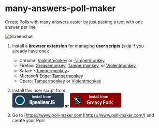 # many-answers-poll-maker
Create Polls with many answers easier by just pasting a text with one answer per line

![Screenshot](https://user-images.githubusercontent.com/3372598/108581000-e1cc5a80-730c-11eb-958e-ef73c89efca2.gif)

1. Install a **browser extension** for managing **user scripts** (skip if you already have one):
    
    - Chrome: [Violentmonkey](https://chrome.google.com/webstore/detail/violent-monkey/jinjaccalgkegednnccohejagnlnfdag) or [Tampermonkey](https://chrome.google.com/webstore/detail/tampermonkey/dhdgffkkebhmkfjojejmpbldmpobfkfo)     
    - Firefox: [Greasemonkey](https://addons.mozilla.org/firefox/addon/greasemonkey/), [Tampermonkey](https://addons.mozilla.org/firefox/addon/tampermonkey/), or [Violentmonkey](https://addons.mozilla.org/firefox/addon/violentmonkey/)  
    - Safari: ~[Tampermonkey](https://github.com/victornpb/deleteDiscordMessages/issues/91#issuecomment-654514364)~ 
    - Microsoft Edge: [Tampermonkey](https://www.microsoft.com/store/p/tampermonkey/9nblggh5162s)  
    - Opera: [Tampermonkey](https://addons.opera.com/extensions/details/tampermonkey-beta/) or [Violentmonkey](https://addons.opera.com/extensions/details/violent-monkey/)  

2. Install this user script from:  
  **<a href="https://openuserjs.org/scripts/victornpb/ManyAnswers_PollMaker" target="_blank"> <img src="install-from-openuserjs-org.png" alt="Install from OpenUserJS"></a>
  or
  <a href="https://greasyfork.org/en/scripts/422028-manyanswers-pollmaker" target="_blank"><img src="install-from-grease-fork.png" alt="Install from GreasyFork"></a>**
  
3. Go to [https://www.poll-maker.com](https://www.poll-maker.com/) and create your Poll!

